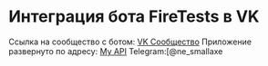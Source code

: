 # Интеграция бота FireTests в VK

Ссылка на сообщество с ботом: [VK Сообщество](https://vk.com/club228436540)
Приложение развернуто по адресу: [My API](http://www.firetests.site/api/vk/callback)
Telegram:[@ne_smallaxe
